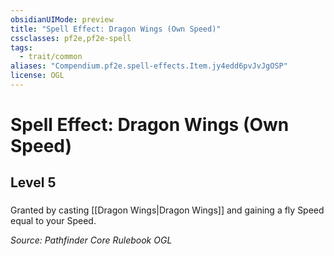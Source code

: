 ```yaml
---
obsidianUIMode: preview
title: "Spell Effect: Dragon Wings (Own Speed)"
cssclasses: pf2e,pf2e-spell
tags:
  - trait/common
aliases: "Compendium.pf2e.spell-effects.Item.jy4edd6pvJvJgOSP"
license: OGL
---
```

# Spell Effect: Dragon Wings (Own Speed)
## Level 5
### 






Granted by casting [[Dragon Wings|Dragon Wings]] and gaining a fly Speed equal to your Speed.

*Source: Pathfinder Core Rulebook*
*OGL*